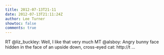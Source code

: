 ```yaml
---
title: 2012-07-13T21-11
date: 2012-07-13T21:11:24Z
author: Lee Turner
showtoc: false
comments: true
---
```


RT @liz_buckley: Well, I like that very much MT @alsboy: Angry bunny face hidden in the face of an upside down, cross-eyed cat: http://t ...

